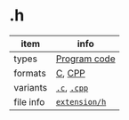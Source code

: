 

# .h

item | info
--- | ---
types | [Program code](../dataTypes/programCode.md)
formats | [C](../fileFormats/c.md), [CPP](../fileFormats/cpp.md)
variants | [`.c`](../extensions/c.md), [`.cpp`](../extensions/cpp.md)
file info | [`extension/h`]({{fileinfo}}/h)



